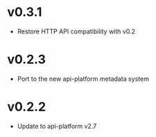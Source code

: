 # v0.3.1

* Restore HTTP API compatibility with v0.2

# v0.2.3

* Port to the new api-platform metadata system

# v0.2.2

* Update to api-platform v2.7